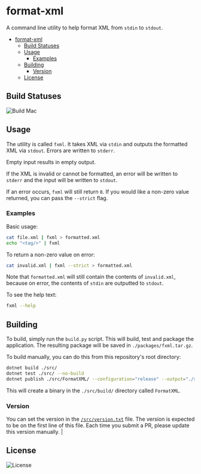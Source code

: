 # format-xml

A command line utility to help format XML from `stdin` to `stdout`.

- [format-xml](#format-xml)
  - [Build Statuses](#build-statuses)
  - [Usage](#usage)
    - [Examples](#examples)
  - [Building](#building)
    - [Version](#version)
  - [License](#license)

## Build Statuses

![Build Mac](https://github.com/richardjhughes/format-xml/actions/workflows/build_mac.yml/badge.svg)

## Usage

The utility is called `fxml`. It takes XML via `stdin` and outputs the formatted XML via `stdout`. Errors are written to `stderr`.

Empty input results in empty output.

If the XML is invalid or cannot be formatted, an error will be written to `stderr` and the input will be written to `stdout`.

If an error occurs, `fxml` will still return `0`. If you would like a non-zero value returned, you can pass the `--strict` flag.

### Examples

Basic usage:

```bash
cat file.xml | fxml > formatted.xml
echo "<tag/>" | fxml
```

To return a non-zero value on error:

```bash
cat invalid.xml | fxml --strict > formatted.xml
```

Note that `formatted.xml` will still contain the contents of `invalid.xml`, because on error, the contents of `stdin` are outputted to `stdout`.

To see the help text:

```bash
fxml --help
```

## Building

To build, simply run the `build.py` script. This will build, test and package the application. The resulting package will be saved in `./packages/fxml.tar.gz`.

To build manually, you can do this from this repository's root directory:

```bash
dotnet build ./src/
dotnet test ./src/ --no-build
dotnet publish ./src/FormatXML/ --configuration="release" --output="./src/build/" --self-contained true
```

This will create a binary in the `./src/build/` directory called `FormatXML`.

### Version

You can set the version in the [`/src/version.txt`](/src/version.txt) file. The version is expected to be on the first line of this file. Each time you submit a PR, please update this version manually.                                                                                          |

## License

![License](https://img.shields.io/github/license/richardjhughes/format-xml?style=plastic)

